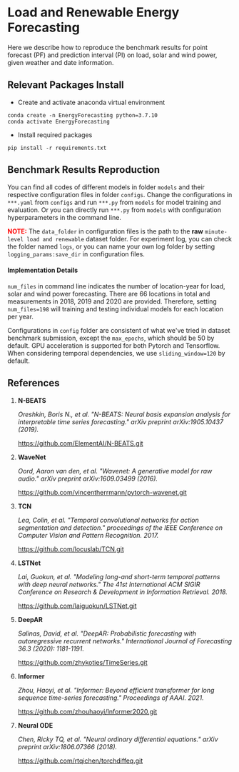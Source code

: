 # Load and Renewable Energy Forecasting
Here we describe how to reproduce the benchmark results for point forecast (PF) and 
prediction interval (PI) on load, solar and wind power, given weather and date information.
## Relevant Packages Install
- Create and activate anaconda virtual environment
```angular2html
conda create -n EnergyForecasting python=3.7.10
conda activate EnergyForecasting
```
- Install required packages
```angular2html
pip install -r requirements.txt
```
## Benchmark Results Reproduction
You can find all codes of different models in folder `models` and their respective configuration files in folder 
`configs`. Change the configurations in `***.yaml` from `configs` and run `***.py` from `models` for model training
and evaluation. Or you can directly run `***.py` from `models` with configuration hyperparameters in the command line.

<span style="color:red">**NOTE:**</span> The `data_folder` in configuration files is the path to the **raw** `minute-level load and renewable` dataset folder. For experiment log, 
you can check the folder named `logs`, or you can name your own log folder by setting `logging_params:save_dir` in 
configuration files.

#### Implementation Details
`num_files` in command line indicates the number of location-year for load, solar and wind power forecasting. There are 66 locations
in total and measurements in 2018, 2019 and 2020 are provided. Therefore, setting `num_files=198` will training and testing individual models 
for each location per year.

Configurations in `config` folder are consistent of what we've tried in dataset benchmark submission, except the 
`max_epochs`, which should be 50 by default. GPU acceleration is supported for both Pytorch and Tensorflow.
When considering temporal dependencies, we use `sliding_window=120` by default.
## References

1. **N-BEATS**
   
   <em>Oreshkin, Boris N., et al. "N-BEATS: Neural basis expansion analysis for interpretable time series forecasting." arXiv preprint arXiv:1905.10437 (2019).</em>
   
   https://github.com/ElementAI/N-BEATS.git 
   
1. **WaveNet**
   
   <em>Oord, Aaron van den, et al. "Wavenet: A generative model for raw audio." arXiv preprint arXiv:1609.03499 (2016).</em>
   
   https://github.com/vincentherrmann/pytorch-wavenet.git
   
1. **TCN**
   
   <em>Lea, Colin, et al. "Temporal convolutional networks for action segmentation and detection." proceedings of the IEEE Conference on Computer Vision and Pattern Recognition. 2017.</em>
   
   https://github.com/locuslab/TCN.git
   
1. **LSTNet**
      
   <em>Lai, Guokun, et al. "Modeling long-and short-term temporal patterns with deep neural networks." The 41st International ACM SIGIR Conference on Research & Development in Information Retrieval. 2018.</em>
   
   https://github.com/laiguokun/LSTNet.git
   
1. **DeepAR**
   
   <em>Salinas, David, et al. "DeepAR: Probabilistic forecasting with autoregressive recurrent networks." International Journal of Forecasting 36.3 (2020): 1181-1191.</em>
   
   https://github.com/zhykoties/TimeSeries.git
   
1. **Informer**
   
   <em>Zhou, Haoyi, et al. "Informer: Beyond efficient transformer for long sequence time-series forecasting." Proceedings of AAAI. 2021.</em>
   
   https://github.com/zhouhaoyi/Informer2020.git
   
1. **Neural ODE**
   
   <em>Chen, Ricky TQ, et al. "Neural ordinary differential equations." arXiv preprint arXiv:1806.07366 (2018).</em>
   
   https://github.com/rtqichen/torchdiffeq.git
